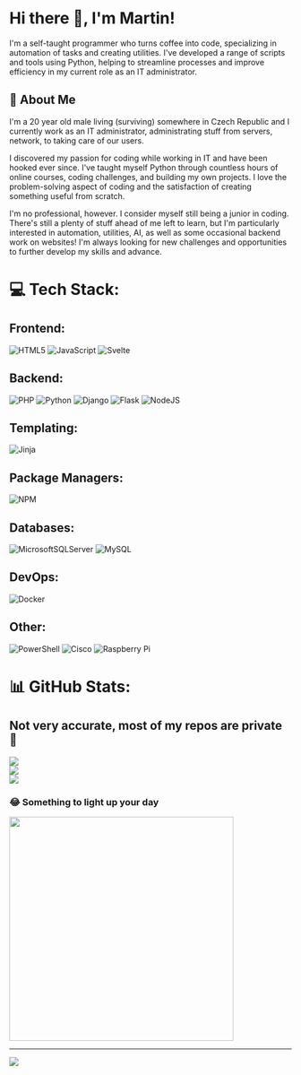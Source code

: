 # Hi there 👋, I'm Martin!

I'm a self-taught programmer who turns coffee into code, specializing in automation of tasks and creating utilities. I've developed a range of scripts and tools using Python, helping to streamline processes and improve efficiency in my current role as an IT administrator.

## 🚀 About Me

I'm a 20 year old male living (surviving) somewhere in Czech Republic and I currently work as an IT administrator, administrating stuff from servers, network, to taking care of our users.

I discovered my passion for coding while working in IT and have been hooked ever since. I've taught myself Python through countless hours of online courses, coding challenges, and building my own projects. I love the problem-solving aspect of coding and the satisfaction of creating something useful from scratch.

I'm no professional, however. I consider myself still being a junior in coding. There's still a plenty of stuff ahead of me left to learn, but I'm particularly interested in automation, utilities, AI, as well as some occasional backend work on websites! I'm always looking for new challenges and opportunities to further develop my skills and advance.

# 💻 Tech Stack:

## Frontend:
![HTML5](https://img.shields.io/badge/html5-%23E34F26.svg?style=for-the-badge&logo=html5&logoColor=white) ![JavaScript](https://img.shields.io/badge/javascript-%23323330.svg?style=for-the-badge&logo=javascript&logoColor=%23F7DF1E) ![Svelte](https://img.shields.io/badge/svelte-%23f1413d.svg?style=for-the-badge&logo=svelte&logoColor=white)

## Backend:
![PHP](https://img.shields.io/badge/php-%23777BB4.svg?style=for-the-badge&logo=php&logoColor=white) ![Python](https://img.shields.io/badge/python-3670A0?style=for-the-badge&logo=python&logoColor=ffdd54) ![Django](https://img.shields.io/badge/django-%23092E20.svg?style=for-the-badge&logo=django&logoColor=white) ![Flask](https://img.shields.io/badge/flask-%23000.svg?style=for-the-badge&logo=flask&logoColor=white) ![NodeJS](https://img.shields.io/badge/node.js-6DA55F?style=for-the-badge&logo=node.js&logoColor=white)

## Templating:
![Jinja](https://img.shields.io/badge/jinja-white.svg?style=for-the-badge&logo=jinja&logoColor=black)

## Package Managers:
![NPM](https://img.shields.io/badge/NPM-%23CB3837.svg?style=for-the-badge&logo=npm&logoColor=white)

## Databases:
![MicrosoftSQLServer](https://img.shields.io/badge/Microsoft%20SQL%20Server-CC2927?style=for-the-badge&logo=microsoft%20sql%20server&logoColor=white) ![MySQL](https://img.shields.io/badge/mysql-%2300000f.svg?style=for-the-badge&logo=mysql&logoColor=white)

## DevOps:
![Docker](https://img.shields.io/badge/docker-%230db7ed.svg?style=for-the-badge&logo=docker&logoColor=white)

## Other:
![PowerShell](https://img.shields.io/badge/PowerShell-%235391FE.svg?style=for-the-badge&logo=powershell&logoColor=white) ![Cisco](https://img.shields.io/badge/cisco-%23049fd9.svg?style=for-the-badge&logo=cisco&logoColor=black) ![Raspberry Pi](https://img.shields.io/badge/-RaspberryPi-C51A4A?style=for-the-badge&logo=Raspberry-Pi)

# 📊 GitHub Stats:
## Not very accurate, most of my repos are private 🙈
![](https://github-readme-stats.vercel.app/api?username=Pelda03&theme=dark&hide_border=false&include_all_commits=true&count_private=true)<br/>
![](https://github-readme-streak-stats.herokuapp.com/?user=Pelda03&theme=dark&hide_border=false)<br/>
![](https://github-readme-stats.vercel.app/api/top-langs/?username=Pelda03&theme=dark&hide_border=false&include_all_commits=true&count_private=true&layout=compact)

### 😂 Something to light up your day
<img src='https://randommeme-five.vercel.app/' style="height: 400px;"/>

---
[![](https://visitcount.itsvg.in/api?id=Pelda03&icon=0&color=0)](https://visitcount.itsvg.in)

<!-- Proudly created with GPRM ( https://gprm.itsvg.in ) -->
